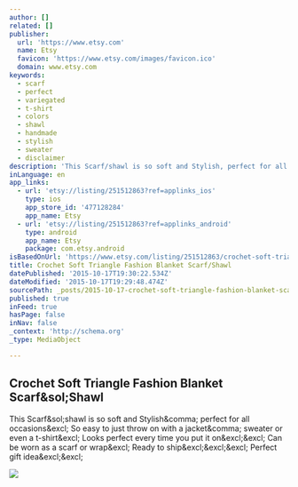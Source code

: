 ```yaml
---
author: []
related: []
publisher:
  url: 'https://www.etsy.com'
  name: Etsy
  favicon: 'https://www.etsy.com/images/favicon.ico'
  domain: www.etsy.com
keywords:
  - scarf
  - perfect
  - variegated
  - t-shirt
  - colors
  - shawl
  - handmade
  - stylish
  - sweater
  - disclaimer
description: 'This Scarf/shawl is so soft and Stylish, perfect for all occasions! So easy to just throw on with a jacket, sweater or even a t-shirt! Looks perfect every time you put it on!! Can be worn as a scarf or wrap! Ready to ship!!! Perfect gift idea!!'
inLanguage: en
app_links:
  - url: 'etsy://listing/251512863?ref=applinks_ios'
    type: ios
    app_store_id: '477128284'
    app_name: Etsy
  - url: 'etsy://listing/251512863?ref=applinks_android'
    type: android
    app_name: Etsy
    package: com.etsy.android
isBasedOnUrl: 'https://www.etsy.com/listing/251512863/crochet-soft-triangle-fashion-blanket?ref=shop_home_active_5'
title: Crochet Soft Triangle Fashion Blanket Scarf/Shawl
datePublished: '2015-10-17T19:30:22.534Z'
dateModified: '2015-10-17T19:29:48.474Z'
sourcePath: _posts/2015-10-17-crochet-soft-triangle-fashion-blanket-scarfshawl.md
published: true
inFeed: true
hasPage: false
inNav: false
_context: 'http://schema.org'
_type: MediaObject

---
```

<article style=""><h1>Crochet Soft Triangle Fashion Blanket Scarf&amp;sol;Shawl</h1><p>This Scarf&amp;sol;shawl is so soft and Stylish&amp;comma; perfect for all occasions&amp;excl; So easy to just throw on with a jacket&amp;comma; sweater or even a t-shirt&amp;excl; Looks perfect every time you put it on&amp;excl;&amp;excl; Can be worn as a scarf or wrap&amp;excl; Ready to ship&amp;excl;&amp;excl;&amp;excl; Perfect gift idea&amp;excl;&amp;excl;</p><img src="https://img1.etsystatic.com/101/0/6569462/il_570xN.848611777_krpl.jpg" /></article>